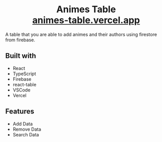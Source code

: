 <h1 align="center">
  Animes Table<br/>
 <a href="https://animes-table.vercel.app/" target="_blank">animes-table.vercel.app</a> 
 
</h1>


A table that you are able to add animes and their authors using firestore from firebase.
<!-- ![](https://github.com/brunomaruya/ChirZtianKPortfolio/blob/staging/gifs/Desktop.gif)

![](https://github.com/brunomaruya/ChirZtianKPortfolio/blob/staging/gifs/Mobile.gif)
 -->
 
<!-- <div >
  <div style="display: flex; ">  
    <img  align="top" src="https://github.com/brunomaruya/ChirZtianKPortfolio/blob/staging/gifs/Desktop.gif" />
    <img  src="https://github.com/brunomaruya/ChirZtianKPortfolio/blob/staging/gifs/Mobile.gif" />
  </div>
</div> -->

## Built with
- React 
- TypeScript
- Firebase 
- react-table
- VSCode
- Vercel

## Features 
- Add Data
- Remove Data
- Search Data
